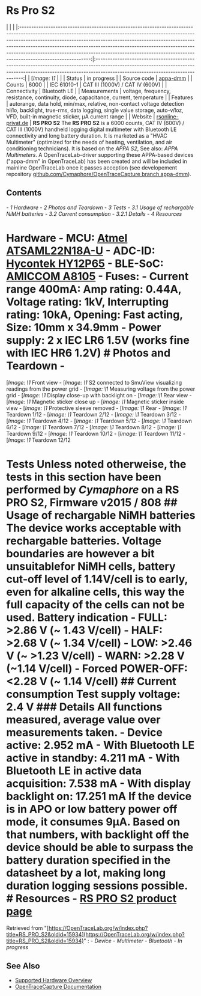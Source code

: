 # Rs Pro S2
| | | |:-----------------------------------------------------------------------------------------------------------------------------------------------------------------------------------------------------------------------------------------------------------------------------------------------------------------------------------------------------------------------------------------------------------------------------------:|:------------------------------------------------------------------------------------------------------------------------------------------------------------------------------------------------------------:| | [*Image: \1* | | | Status | in progress | | Source code | [appa-dmm](http://github.com/OpenTraceLab/?p=OpenTraceCapture.git;a=tree;f=src/hardware/appa-dmm) | | Counts | 6000 | | IEC 61010-1 | CAT III (1000V) / CAT IV (600V) | | Connectivity | Bluetooth LE | | Measurements | voltage, frequency, resistance, continuity, diode, capacitance, current, temperature | | Features | autorange, data hold, min/max, relative, non-contact voltage detection hi/lo, backlight, true-rms, data logging, single value storage, auto-v/loz, VFD, built-in magnetic sticker, µA current range | | Website | [rsonline-privat.de](https://www.rsonline-privat.de/Products/ProductDetail/RS-PRO-Digital-Multimeter-1000V-ac-400mA-ac-40M-Bluetooth-Kat-III-Kat-IV-1993847) | **RS PRO S2** The **RS PRO S2** is a 6000 counts, CAT IV (600V) / CAT III (1000V) handheld logging digital multimeter with Bluetooth LE connectivity and long battery duration. It is marketed as a "HVAC Multimeter" (optimized for the needs of heating, ventilation, and air conditioning technicians). It is based on the *APPA S2*, See also: *APPA Multimeters*. A OpenTraceLab-driver supporting these APPA-based devices ("appa-dmm" in OpenTraceLab) has been created and will be included in mainline OpenTraceLab once it passes acception (see developement repository [github.com/Cymaphore/OpenTraceCapture branch appa-dmm](https://github.com/Cymaphore/OpenTraceCapture)).
## Contents
\- *1 Hardware* \- *2 Photos and Teardown* \- *3 Tests* \- *3.1 Usage of rechargable NiMH batteries* \- *3.2 Current consumption* \- *3.2.1 Details* \- *4 Resources*
# Hardware \- **MCU**: [Atmel ATSAML22N18A-U](https://ww1.microchip.com/downloads/en/DeviceDoc/60001465A.pdf) \- **ADC-ID**: [Hycontek HY12P65](http://www.hycontek.com/wp-content/uploads/DS-HY12P65-TC.pdf) \- **BLE-SoC**: [AMICCOM A8105](http://www.amiccom.com.tw/asp_en/product_detail.asp?CATG_ID=15&PRODUCT_ID=84) \- **Fuses**: \- **Current range 400mA**: Amp rating: 0.44A, Voltage rating: 1kV, Interrupting rating: 10kA, Opening: Fast acting, Size: 10mm x 34.9mm \- **Power supply:** 2 x IEC LR6 1.5V (works fine with IEC HR6 1.2V) # Photos and Teardown \-
[*Image: \1*
Front view
\-
[*Image: \1*
S2 connected to SmuView visualizing readings from the power grid
\-
[*Image: \1*
Measuring voltage from the power grid
\-
[*Image: \1*
Display close-up with backlight on
\-
[*Image: \1*
Rear view
\-
[*Image: \1*
Magnetic sticker close up
\-
[*Image: \1*
Magnetic sticker inside view
\-
[*Image: \1*
Protective sleeve removed
\-
[*Image: \1*
Rear
\-
[*Image: \1*
Teardown 1/12
\-
[*Image: \1*
Teardown 2/12
\-
[*Image: \1*
Teardown 3/12
\-
[*Image: \1*
Teardown 4/12
\-
[*Image: \1*
Teardown 5/12
\-
[*Image: \1*
Teardown 6/12
\-
[*Image: \1*
Teardown 7/12
\-
[*Image: \1*
Teardown 8/12
\-
[*Image: \1*
Teardown 9/12
\-
[*Image: \1*
Teardown 10/12
\-
[*Image: \1*
Teardown 11/12
\-
[*Image: \1*
Teardown 12/12
# Tests Unless noted otherweise, the tests in this section have been performed by *Cymaphore* on a RS PRO S2, Firmware v2015 / 808 ## Usage of rechargable NiMH batteries The device works acceptable with rechargable batteries. Voltage boundaries are however a bit unsuitablefor NiMH cells, battery cut-off level of 1.14V/cell is to early, even for alkaline cells, this way the full capacity of the cells can not be used. Battery indication \- FULL: \>2.86 V (~ 1.43 V/cell) \- HALF: \>2.68 V (~ 1.34 V/cell) \- LOW: \>2.46 V (~ \>1.23 V/cell) \- WARN: \>2.28 V (~1.14 V/cell) \- Forced POWER-OFF: \<2.28 V (~ 1.14 V/cell) ## Current consumption Test supply voltage: 2.4 V ### Details All functions measured, average value over measurements taken. \- Device active: 2.952 mA \- With Bluetooth LE active in standby: 4.211 mA \- With Bluetooth LE in active data acquisition: 7.538 mA \- With display backlight on: 17.251 mA If the device is in APO or low battery power off mode, it consumes 9µA. Based on that numbers, with backlight off the device should be able to surpass the battery duration specified in the datasheet by a lot, making long duration logging sessions possible. # Resources \- [RS PRO S2 product page](https://www.rsonline-privat.de/Products/ProductDetail/RS-PRO-Digital-Multimeter-1000V-ac-400mA-ac-40M-Bluetooth-Kat-III-Kat-IV-1993847)
Retrieved from "[https://OpenTraceLab.org/w/index.php?title=RS_PRO_S2&oldid=15934](https://OpenTraceLab.org/w/index.php?title=RS_PRO_S2&oldid=15934)"
: \- *Device* \- *Multimeter* \- *Bluetooth* \- *In progress*
## See Also
- [Supported Hardware Overview](../supported-hardware.md)
- [OpenTraceCapture Documentation](../../opentracecapture/overview.md)
